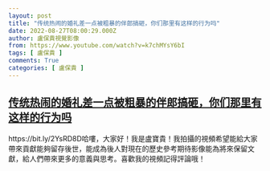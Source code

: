 ```yaml
---
layout: post
title: "传统热闹的婚礼差一点被粗暴的伴郎搞砸，你们那里有这样的行为吗"
date: 2022-08-27T08:00:29.000Z
author: 盧保貴視覺影像
from: https://www.youtube.com/watch?v=k7chMYsY6bI
tags: [ 盧保貴 ]
comments: True
categories: [ 盧保貴 ]
---
```

<!--1661587229000-->
[传统热闹的婚礼差一点被粗暴的伴郎搞砸，你们那里有这样的行为吗](https://www.youtube.com/watch?v=k7chMYsY6bI)
------

<div>
https://bit.ly/2YsRD8D哈嘍，大家好！我是盧寶貴！我拍攝的視頻希望能給大家帶來貢獻能夠留存後世，能成為後人對現在的歷史參考期待影像能為將來保留文獻，給人們帶來更多的意義與思考。喜歡我的視頻記得評論哦！
</div>
